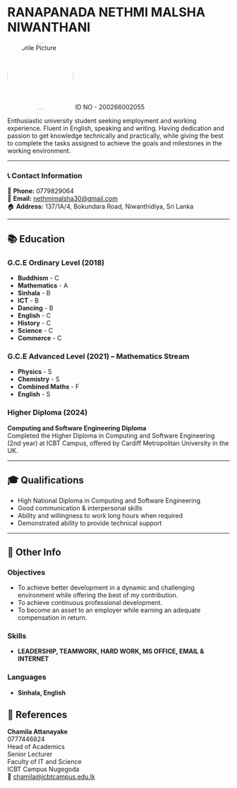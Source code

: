 # **RANAPANADA NETHMI MALSHA NIWANTHANI**  
<img src="profile.jpg" alt="Profile Picture" width="150" style="border-radius: 50%;">
ID NO - 200266002055

Enthusiastic university student seeking employment and working experience. Fluent in English, speaking and writing. Having dedication and passion to get knowledge technically and practically, while giving the best to complete the tasks assigned to achieve the goals and milestones in the working environment.

---

### **📞 Contact Information**  
📱 **Phone:** 0779829064  
📧 **Email:** nethmimalsha30@gmail.com  
🏠 **Address:** 137/1A/4, Bokundara Road, Niwanthidiya, Sri Lanka  

---

## **📚 Education**  

### **G.C.E Ordinary Level (2018)**  
- **Buddhism** - C  
- **Mathematics** - A  
- **Sinhala** - B  
- **ICT** - B  
- **Dancing** - B  
- **English** - C  
- **History** - C  
- **Science** - C  
- **Commerce** - C  

### **G.C.E Advanced Level (2021) – Mathematics Stream**  
- **Physics** - S  
- **Chemistry** - S  
- **Combined Maths** - F  
- **English** - S  

### **Higher Diploma (2024)**  
**Computing and Software Engineering Diploma**  
Completed the Higher Diploma in Computing and Software Engineering (2nd year) at ICBT Campus, offered by Cardiff Metropolitan University in the UK.

---

## **🎓 Qualifications**  
- High National Diploma in Computing and Software Engineering  
- Good communication & interpersonal skills  
- Ability and willingness to work long hours when required  
- Demonstrated ability to provide technical support  

---

## **📌 Other Info**  

### **Objectives**  
- To achieve better development in a dynamic and challenging environment while offering the best of my contribution.  
- To achieve continuous professional development.  
- To become an asset to an employer while earning an adequate compensation in return.  

### **Skills**  
- **LEADERSHIP, TEAMWORK, HARD WORK, MS OFFICE, EMAIL & INTERNET**  

### **Languages**  
- **Sinhala, English**  


## **📜 References**  
**Chamila Attanayake**  
0777446824  
Head of Academics  
Senior Lecturer  
Faculty of IT and Science  
ICBT Campus Nugegoda  
📧 chamila@icbtcampus.edu.lk  
